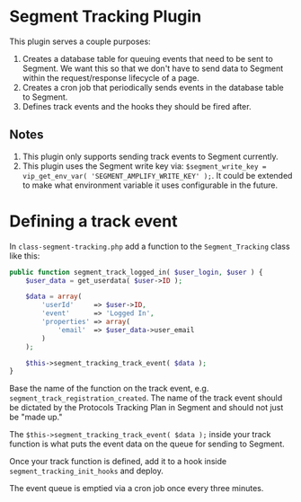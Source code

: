 # Segment Tracking Plugin

This plugin serves a couple purposes:

1. Creates a database table for queuing events that need to be sent to Segment. We want this so that we don't have to send data to Segment within the request/response lifecycle of a page.
2. Creates a cron job that periodically sends events in the database table to Segment.
3. Defines track events and the hooks they should be fired after.

## Notes

1. This plugin only supports sending track events to Segment currently.
2. This plugin uses the Segment write key via: `$segment_write_key = vip_get_env_var( 'SEGMENT_AMPLIFY_WRITE_KEY' );`. It could be extended to make what environment variable it uses configurable in the future.

# Defining a track event

In `class-segment-tracking.php` add a function to the `Segment_Tracking` class like this:

```php
public function segment_track_logged_in( $user_login, $user ) {
    $user_data = get_userdata( $user->ID );

    $data = array(
        'userId'     => $user->ID,
        'event'      => 'Logged In',
        'properties' => array(
            'email'  => $user_data->user_email
        )
    );

    $this->segment_tracking_track_event( $data );
}
```

Base the name of the function on the track event, e.g. `segment_track_registration_created`. The name of the track event should be dictated by the Protocols Tracking Plan in Segment and should not just be "made up."

The `$this->segment_tracking_track_event( $data );` inside your track function is what puts the event data on the queue for sending to Segment.

Once your track function is defined, add it to a hook inside `segment_tracking_init_hooks` and deploy.

The event queue is emptied via a cron job once every three minutes.
